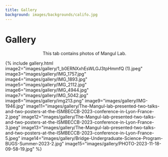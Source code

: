 ```yaml
---
title: Gallery
background: images/backgrounds/califo.jpg
---
```


# <i class="fas fa-feather-alt"></i>Gallery

<p style="text-align: center;">
This tab contains photos of Mangul Lab. 
</p>

{%
  include gallery.html
  image2="images/gallery/1_b0ERNXxhEsWLGJ3tpHmmfQ (1).jpeg"
  image3="images/gallery/IMG_1757.jpg"
  image4="images/gallery/IMG_1893.jpg"
  image5="images/gallery/IMG_2112.jpg"
  image6="images/gallery/IMG_4944.jpg"
  image7="images/gallery/IMG_5042.jpg"
  image8="images/gallery/img213.png"
  image9="images/gallery/IMG-1946.jpg"
  image11="images/gallery/The-Mangul-lab-presented-two-talks-and-two-posters-at-the-ISMBECCB-2023-conference-in-Lyon-France-2.jpeg"
  image12="images/gallery/The-Mangul-lab-presented-two-talks-and-two-posters-at-the-ISMBECCB-2023-conference-in-Lyon-France-3.jpeg"
  image13="images/gallery/The-Mangul-lab-presented-two-talks-and-two-posters-at-the-ISMBECCB-2023-conference-in-Lyon-France-5.jpeg"
  image14="images/gallery/Bridge-Undergraduate-Science-Program-BUGS-Summer-2023-2.jpg"
  image15="images/gallery/PHOTO-2023-11-18-09-58-19.jpg"
%}
